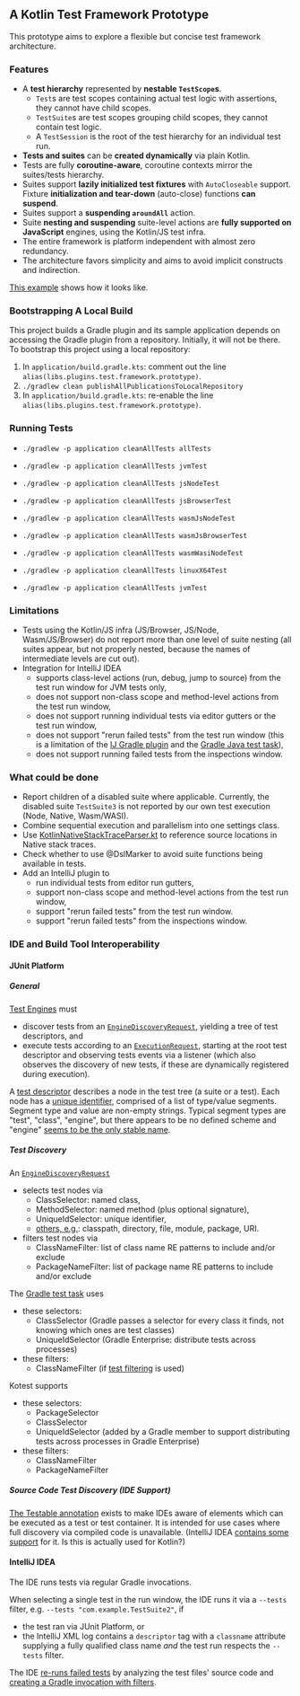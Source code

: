 ## A Kotlin Test Framework Prototype

This prototype aims to explore a flexible but concise test framework architecture.

### Features

* A **test hierarchy** represented by **nestable `TestScope`s**.
    * `Test`s are test scopes containing actual test logic with assertions, they cannot have child scopes.
    * `TestSuite`s are test scopes grouping child scopes, they cannot contain test logic.
    * A `TestSession` is the root of the test hierarchy for an individual test run.
* **Tests and suites** can be **created dynamically** via plain Kotlin.
* Tests are fully **coroutine-aware**, coroutine contexts mirror the suites/tests hierarchy.
* Suites support **lazily initialized test fixtures** with `AutoCloseable` support. Fixture **initialization and tear-down** (auto-close) functions **can suspend**.
* Suites support a **suspending `aroundAll`** action.
* Suite **nesting and suspending** suite-level actions are **fully supported on JavaScript** engines, using the Kotlin/JS test infra.
* The entire framework is platform independent with almost zero redundancy.
* The architecture favors simplicity and aims to avoid implicit constructs and indirection.

[This example](application/src/commonTest/kotlin/com/example/Tests.kt) shows how it looks like.

### Bootstrapping A Local Build

This project builds a Gradle plugin and its sample application depends on accessing the Gradle plugin from a repository. Initially, it will not be there. To bootstrap this project using a local repository:

1. In `application/build.gradle.kts`: comment out the line `alias(libs.plugins.test.framework.prototype)`.
2. `./gradlew clean publishAllPublicationsToLocalRepository`
3. In `application/build.gradle.kts`: re-enable the line `alias(libs.plugins.test.framework.prototype)`.

### Running Tests

* `./gradlew -p application cleanAllTests allTests`
* `./gradlew -p application cleanAllTests jvmTest`
* `./gradlew -p application cleanAllTests jsNodeTest`
* `./gradlew -p application cleanAllTests jsBrowserTest`
* `./gradlew -p application cleanAllTests wasmJsNodeTest`
* `./gradlew -p application cleanAllTests wasmJsBrowserTest`
* `./gradlew -p application cleanAllTests wasmWasiNodeTest`
* `./gradlew -p application cleanAllTests linuxX64Test`

* `./gradlew -p application cleanAllTests jvmTest`

### Limitations

* Tests using the Kotlin/JS infra (JS/Browser, JS/Node, Wasm/JS/Browser) do not report more than one level of suite nesting (all suites appear, but not properly nested, because the names of intermediate levels are cut out).
* Integration for IntelliJ IDEA
    * supports class-level actions (run, debug, jump to source) from the test run window for JVM tests only,
    * does not support non-class scope and method-level actions from the test run window,
    * does not support running individual tests via editor gutters or the test run window,
    * does not support "rerun failed tests" from the test run window (this is a limitation of the [IJ Gradle plugin](https://github.com/JetBrains/intellij-community/blob/b68794b5d030e424e4e58cfd57e9f3e08bcacac4/plugins/gradle/java/src/action/GradleRerunFailedTestsAction.kt#L89) and the [Gradle Java test task](https://github.com/gradle/gradle/issues/19897)),
    * does not support running failed tests from the inspections window. 

### What could be done

* Report children of a disabled suite where applicable. Currently, the disabled suite `TestSuite3` is not reported by our own test execution (Node, Native, Wasm/WASI).
* Combine sequential execution and parallelism into one settings class.
* Use [KotlinNativeStackTraceParser.kt](https://github.com/JetBrains/kotlin/blob/d9ddcd991bf9c6122041f0276af644be0432fa38/libraries/tools/kotlin-gradle-plugin/src/common/kotlin/org/jetbrains/kotlin/gradle/targets/native/internal/KotlinNativeStackTraceParser.kt) to reference source locations in Native stack traces.
* Check whether to use @DslMarker to avoid suite functions being available in tests.
* Add an IntelliJ plugin to
    * run individual tests from editor run gutters,
    * support non-class scope and method-level actions from the test run window,
    * support "rerun failed tests" from the test run window.
    * support "rerun failed tests" from the inspections window.

### IDE and Build Tool Interoperability

#### JUnit Platform

##### General

[Test Engines](https://junit.org/junit5/docs/current/user-guide/#test-engines) must
* discover tests from an [`EngineDiscoveryRequest`](https://junit.org/junit5/docs/current/api/org.junit.platform.engine/org/junit/platform/engine/EngineDiscoveryRequest.html), yielding a tree of test descriptors, and
* execute tests according to an [`ExecutionRequest`](https://junit.org/junit5/docs/current/api/org.junit.platform.engine/org/junit/platform/engine/ExecutionRequest.html), starting at the root test descriptor and observing tests events via a listener (which also observes the discovery of new tests, if these are dynamically registered during execution).

A [test descriptor](https://junit.org/junit5/docs/current/api/org.junit.platform.engine/org/junit/platform/engine/TestDescriptor.html) describes a node in the test tree (a suite or a test). Each node has a [unique identifier](https://junit.org/junit5/docs/current/api/org.junit.platform.engine/org/junit/platform/engine/UniqueId.html), comprised of a list of type/value segments. Segment type and value are non-empty strings. Typical segment types are "test", "class", "engine", but there appears to be no defined scheme and "engine" [seems to be the only stable name](https://github.com/junit-team/junit5/discussions/3551).

##### Test Discovery

An [`EngineDiscoveryRequest`](https://junit.org/junit5/docs/current/api/org.junit.platform.engine/org/junit/platform/engine/EngineDiscoveryRequest.html)
* selects test nodes via
    * ClassSelector: named class,
    * MethodSelector: named method (plus optional signature),
    * UniqueIdSelector: unique identifier,
    * [others, e.g.](https://junit.org/junit5/docs/current/api/org.junit.platform.engine/org/junit/platform/engine/DiscoverySelector.html): classpath, directory, file, module, package, URI.
* filters test nodes via
    * ClassNameFilter: list of class name RE patterns to include and/or exclude
    * PackageNameFilter: list of package name RE patterns to include and/or exclude
 
The [Gradle test task](https://docs.gradle.org/current/userguide/java_testing.html) uses
* these selectors:
    * ClassSelector (Gradle passes a selector for every class it finds, not knowing which ones are test classes)
    * UniqueIdSelector (Gradle Enterprise: distribute tests across processes)
* these filters:
    * ClassNameFilter (if [test filtering](https://docs.gradle.org/current/userguide/java_testing.html#test_filtering) is used)
    
Kotest supports
* these selectors:
    * PackageSelector
    * ClassSelector
    * UniqueIdSelector (added by a Gradle member to support distributing tests across processes in Gradle Enterprise)
* these filters:
    * ClassNameFilter
    * PackageNameFilter

##### Source Code Test Discovery (IDE Support)

[The Testable annotation](https://junit.org/junit5/docs/current/api/org.junit.platform.commons/org/junit/platform/commons/annotation/Testable.html) exists to make IDEs aware of elements which can be executed as a test or test container. It is intended for use cases where full discovery via compiled code is unavailable. (IntelliJ IDEA [contains some support](https://github.com/JetBrains/intellij-community/blob/65cf881f35eea8a594b9375651a7a03823f09723/java/execution/impl/src/com/intellij/execution/junit/JUnitUtil.java#L42) for it. Is this is actually used for Kotlin?) 

#### IntelliJ IDEA

The IDE runs tests via regular Gradle invocations.

When selecting a single test in the run window, the IDE runs it via a `--tests` filter, e.g. `--tests "com.example.TestSuite2"`, if
* the test ran via JUnit Platform, or
* the IntelliJ XML log contains a `descriptor` tag with a `classname` attribute supplying a fully qualified class name _and_ the test run respects the `--tests` filter.

The IDE [re-runs failed tests](https://github.com/JetBrains/intellij-community/blob/8032aef848d1edf5771e442cb749e047b885876c/plugins/gradle/java/src/action/GradleRerunFailedTestsAction.kt) by analyzing the test files' source code and [creating a Gradle invocation with filters](https://github.com/JetBrains/intellij-community/blob/8032aef848d1edf5771e442cb749e047b885876c/plugins/gradle/java/src/execution/test/runner/TestGradleConfigurationProducerUtil.kt#L15).
